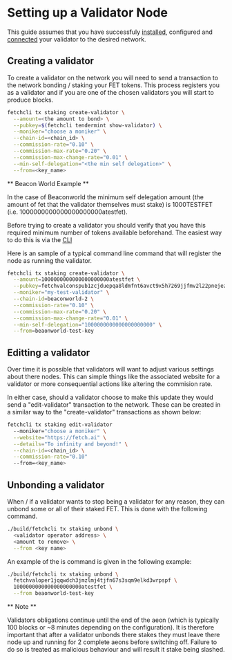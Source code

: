 # Setting up a Validator Node

This guide assumes that you have successfuly [installed](../../building/), configured and [connected](../../joining-a-testnet/) your validator to the desired network.

## Creating a validator

To create a validator on the network you will need to send a transaction to the network bonding / staking your FET tokens. This process registers you as a validator and if you are one of the chosen validators you will start to produce blocks.

```bash
fetchcli tx staking create-validator \
  --amount=<the amount to bond> \
  --pubkey=$(fetchcli tendermint show-validator) \
  --moniker="choose a moniker" \
  --chain-id=<chain_id> \
  --commission-rate="0.10" \
  --commission-max-rate="0.20" \
  --commission-max-change-rate="0.01" \
  --min-self-delegation="<the min self delegation>" \
  --from=<key_name>
```

** Beacon World Example **

In the case of Beaconworld the minimum self delegation amount (the amount of fet that the validator themselves must stake) is 1000TESTFET (i.e. 1000000000000000000000atestfet).

Before trying to create a validator you should verify that you have this required minimum number of tokens available beforehand. The easiest way to do this is via the [CLI](../../cli-tokens/)

Here is an sample of a typical command line command that will register the node as running the validator.

```bash
fetchcli tx staking create-validator \
  --amount=1000000000000000000000atestfet \
  --pubkey=fetchvalconspub1zcjduepqa8ldmfnt6avct9x5h7269jjfmv2l22pnejezz37vh7syajfyku6stlj0s9 \
  --moniker="my-test-validator" \
  --chain-id=beaconworld-2 \
  --commission-rate="0.10" \
  --commission-max-rate="0.20" \
  --commission-max-change-rate="0.01" \
  --min-self-delegation="1000000000000000000000" \
  --from=beaonworld-test-key
```

## Editting a validator

Over time it is possible that validators will want to adjust various settings about there nodes. This can simple things like the associated website for a validator or more consequential actions like altering the commision rate.

In either case, should a validator choose to make this update they would send a "edit-validator" transaction to the network. These can be created in a similar way to the "create-validator" transactions as shown below:

```bash
fetchcli tx staking edit-validator
  --moniker="choose a moniker" \
  --website="https://fetch.ai" \
  --details="To infinity and beyond!" \
  --chain-id=<chain_id> \
  --commission-rate="0.10"
  --from=<key_name>
```

## Unbonding a validator


When / if a validator wants to stop being a validator for any reason, they can unbond some or all of their staked FET. This is done with the following command.

```bash
./build/fetchcli tx staking unbond \
  <validator operator address> \
  <amount to remove> \
  --from <key name>
```

An example of the is command is given in the following example:

```bash
./build/fetchcli tx staking unbond \
  fetchvaloper1jqqwdch3jmzlmj4tjfn67s3sqm9elkd3wrpspf \
  1000000000000000000000atestfet \
  --from beaonworld-test-key
```

** Note **

Validators obligations continue until the end of the aeon (which is typically 100 blocks or ~8 minutes depending on the configuration). It is therefore important that after a validator unbonds there stakes they must leave there node up and running for 2 complete aeons before switching off. Failure to do so is treated as malicious behaviour and will result it stake being slashed.
